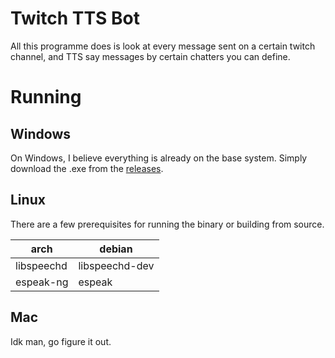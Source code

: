 # Twitch TTS Bot

All this programme does is look at every message sent on a certain twitch channel, and TTS say messages by certain chatters you can define.

# Running

## Windows

On Windows, I believe everything is already on the base system.
Simply download the .exe from the [releases](https://github.com/FyreWolf99/twitch-tts/releases).

## Linux

There are a few prerequisites for running the binary or building from source.

|arch|debian|
|----|------|
|libspeechd|libspeechd-dev|
|espeak-ng|espeak|

## Mac
Idk man, go figure it out.
